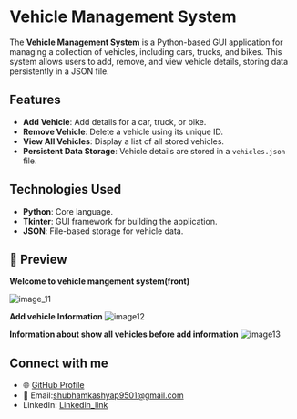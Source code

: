 # Vehicle Management System

The **Vehicle Management System** is a Python-based GUI application for managing a collection of vehicles, including cars, trucks, and bikes. This system allows users to add, remove, and view vehicle details, storing data persistently in a JSON file.

## Features

- **Add Vehicle**: Add details for a car, truck, or bike.
- **Remove Vehicle**: Delete a vehicle using its unique ID.
- **View All Vehicles**: Display a list of all stored vehicles.
- **Persistent Data Storage**: Vehicle details are stored in a `vehicles.json` file.

## Technologies Used

- **Python**: Core language.
- **Tkinter**: GUI framework for building the application.
- **JSON**: File-based storage for vehicle data.

## 📸 Preview  

**Welcome to  vehicle mangement system(front)**

![image_11](https://github.com/user-attachments/assets/ea39e209-c7ff-4bb9-bbe3-c12bf732d5ad)

**Add vehicle Information**
![image12](https://github.com/user-attachments/assets/fa44d503-72a4-4a1a-b7a4-f97aabb00f8f)

**Information about show all vehicles before add information**
![image13](https://github.com/user-attachments/assets/f54f428d-97ba-42de-b89f-cc71895177b6)






## **Connect with me**  
- 🌐 [GitHub Profile](https://github.com/ShubhamKumar0786https://github.com/ShubhamKumar0786)  
- 📧 Email:shubhamkashyap9501@gmail.com
- LinkedIn: [Linkedin_link](https://www.linkedin.com/in/shubham0786/)


